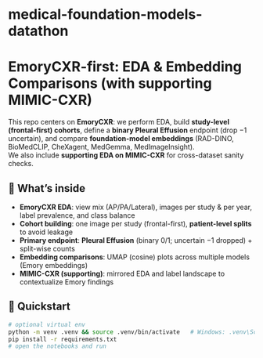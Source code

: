# medical-foundation-models-datathon
# EmoryCXR-first: EDA & Embedding Comparisons (with supporting MIMIC-CXR)

This repo centers on **EmoryCXR**: we perform EDA, build **study-level (frontal-first) cohorts**, define a **binary Pleural Effusion** endpoint (drop −1 uncertain), and compare **foundation-model embeddings** (RAD-DINO, BioMedCLIP, CheXagent, MedGemma, MedImageInsight).  
We also include **supporting EDA on MIMIC-CXR** for cross-dataset sanity checks.

## 🔎 What’s inside
- **EmoryCXR EDA**: view mix (AP/PA/Lateral), images per study & per year, label prevalence, and class balance
- **Cohort building**: one image per study (frontal-first), **patient-level splits** to avoid leakage
- **Primary endpoint**: **Pleural Effusion** (binary 0/1; uncertain −1 dropped) + split-wise counts
- **Embedding comparisons**: UMAP (cosine) plots across multiple models (Emory embeddings)
- **MIMIC-CXR (supporting)**: mirrored EDA and label landscape to contextualize Emory findings

## 🚀 Quickstart
```bash
# optional virtual env
python -m venv .venv && source .venv/bin/activate   # Windows: .venv\Scripts\activate
pip install -r requirements.txt
# open the notebooks and run
